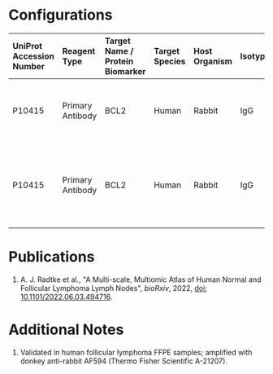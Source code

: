 # Configurations

| UniProt Accession Number   | Reagent Type     | Target Name / Protein Biomarker   | Target Species   | Host Organism   | Isotype   | Clonality   | Vendor   | Catalog Number   | Conjugate    | RRID   | Availability   | Method                 | Tissue Preservation   | Target Tissue   | Tissue State        | Detergent         | Antigen Retrieval Conditions                                                               | Dye Inactivation Conditions   | Recommend   | Agree                                    | Disagree   | Contributor         | Notes       |
|:---------------------------|:-----------------|:----------------------------------|:-----------------|:----------------|:----------|:------------|:---------|:-----------------|:-------------|:-------|:---------------|:-----------------------|:----------------------|:----------------|:--------------------|:------------------|:-------------------------------------------------------------------------------------------|:------------------------------|:------------|:-----------------------------------------|:-----------|:--------------------|:------------|
| P10415                     | Primary Antibody | BCL2                              | Human            | Rabbit          | IgG       | SP66        | Abcam    | ab236221         | Unconjugated | NA     | Stock          | Multiplexed 2D Imaging | FFPE                  | Lymph Node      | Follicular Lymphoma | 0.3% Triton-X-100 | pH 6 for 40 minutes at 95C (AR6 Akoya Biosciences AR600250ML)                              | NA                            | Yes         | 0000-0003-4379-8967 [[1](#publications)] | NA         | 0000-0003-4379-8967 | [1](#notes) |
| P10415                     | Primary Antibody | BCL2                              | Human            | Rabbit          | IgG       | SP66        | Abcam    | ab236221         | Unconjugated | NA     | Stock          | Cell DIVE-IBEX         | FFPE                  | Tonsil          | NA                  | 0.3% Triton-X-100 | pH 6 for 30 minutes ER1 (AF9961) and pH 9 for 30 minutes ER2 (AF9640) using the Leica Bond | NA                            | Yes         | 0000-0003-4379-8967                      | NA         | 0000-0003-4379-8967 |             |

# Publications

<a name="publications"></a>
1. A. J. Radtke et al., "A Multi-scale, Multiomic Atlas of Human Normal and Follicular Lymphoma Lymph Nodes", *bioRxiv*, 2022, [doi: 10.1101/2022.06.03.494716](https://doi.org/10.1101/2022.06.03.494716).


# Additional Notes

<a name="notes"></a>
1. Validated in human follicular lymphoma FFPE samples; amplified with donkey anti-rabbit AF594 (Thermo Fisher Scientific A-21207).
